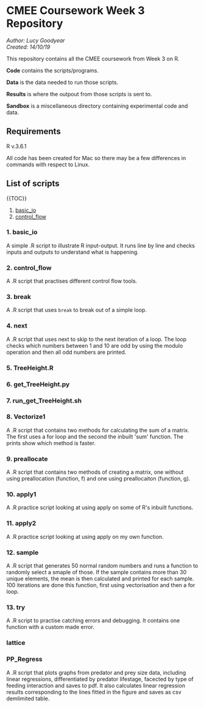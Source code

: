 # CMEE Coursework Week 3 Repository

*Author: Lucy Goodyear*  
*Created: 14/10/19*

This repository contains all the CMEE coursework from Week 3 on R.

**Code** contains the scripts/programs.

**Data** is the data needed to run those scripts.

**Results** is where the outpout from those scripts is sent to.

**Sandbox** is a miscellaneous directory containing experimental code and data.

## Requirements

R v.3.6.1

All code has been created for Mac so there may be a few differences in commands with respect to Linux.

## List of scripts

{{TOC}}

1. [basic_io](#1.-basic_io)
2. [control_flow](#2.-control_flow)


### 1. basic_io

A simple .R script to illustrate R input-output. It runs line by line and checks inputs and outputs to understand what is happening.

###  2. control_flow

A .R script that practises different control flow tools.

### 3. break

A .R script that uses ```break``` to break out of a simple loop.

### 4. next

A .R script that uses next to skip to the next iteration of a loop. The loop checks which numbers between 1 and 10 are odd by using the modulo operation and then all odd numbers are printed. 

### 5. TreeHeight.R

### 6. get_TreeHeight.py

### 7. run_get_TreeHeight.sh

### 8. Vectorize1

A .R script that contains two methods for calculating the sum of a matrix. The first uses a for loop and the second the inbuilt 'sum' function. The prints show which method is faster.

### 9. preallocate

A .R script that contains two methods of creating a matrix, one without using preallocation (function, f) and one using preallocaiton (function, g).

### 10. apply1

A .R practice script looking at using apply on some of R's inbuilt functions.

### 11. apply2

A .R practice script looking at using apply on my own function.

### 12. sample

A .R script that generates 50 normal random numbers and runs a function to randomly select a smaple of those. If the sample contains more than 30 unique elements, the mean is then calculated and printed for each sample. 100 iterations are done this function, first using vectorisation and then a for loop.

### 13. try

A .R script to practise catching errors and debugging. It contains one function with a custom made error.

### lattice


### PP_Regress

A .R script that plots graphs from predator and prey size data, including linear regressions,
differentiated by predator lifestage, facected by type of feeding interaction and saves to pdf.
It also calculates linear regression results corresponding to the lines fitted in the figure and saves as
csv demlimited table.

###


